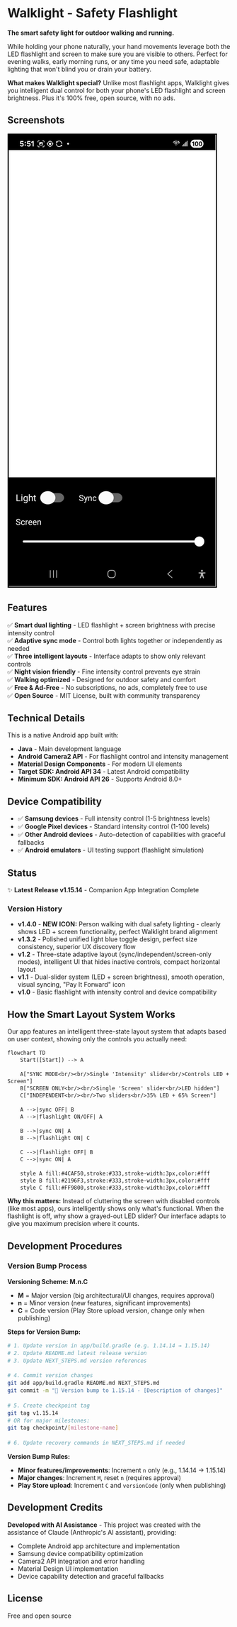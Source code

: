 # Walklight - Safety Flashlight

**The smart safety light for outdoor walking and running.**

While holding your phone naturally, your hand movements leverage both the LED flashlight and screen to make sure you are visible to others. Perfect for evening walks, early morning runs, or any time you need safe, adaptable lighting that won't blind you or drain your battery.

**What makes Walklight special?** Unlike most flashlight apps, Walklight gives you intelligent dual control for both your phone's LED flashlight and screen brightness. Plus it's 100% free, open source, with no ads. 

## Screenshots

![Walklight App Interface](Walkinglight%20screen.png)

## Features

✅ **Smart dual lighting** - LED flashlight + screen brightness with precise intensity control  
✅ **Adaptive sync mode** - Control both lights together or independently as needed  
✅ **Three intelligent layouts** - Interface adapts to show only relevant controls  
✅ **Night vision friendly** - Fine intensity control prevents eye strain  
✅ **Walking optimized** - Designed for outdoor safety and comfort  
✅ **Free & Ad-Free** - No subscriptions, no ads, completely free to use  
✅ **Open Source** - MIT License, built with community transparency

## Technical Details

This is a native Android app built with:
- **Java** - Main development language
- **Android Camera2 API** - For flashlight control and intensity management
- **Material Design Components** - For modern UI elements
- **Target SDK: Android API 34** - Latest Android compatibility
- **Minimum SDK: Android API 26** - Supports Android 8.0+

## Device Compatibility

- ✅ **Samsung devices** - Full intensity control (1-5 brightness levels)
- ✅ **Google Pixel devices** - Standard intensity control (1-100 levels)
- ✅ **Other Android devices** - Auto-detection of capabilities with graceful fallbacks
- ✅ **Android emulators** - UI testing support (flashlight simulation)

## Status

✨ **Latest Release v1.15.14** - Companion App Integration Complete

### Version History
- **v1.4.0** - **NEW ICON:** Person walking with dual safety lighting - clearly shows LED + screen functionality, perfect Walklight brand alignment
- **v1.3.2** - Polished unified light blue toggle design, perfect size consistency, superior UX discovery flow
- **v1.2** - Three-state adaptive layout (sync/independent/screen-only modes), intelligent UI that hides inactive controls, compact horizontal layout
- **v1.1** - Dual-slider system (LED + screen brightness), smooth operation, visual syncing, "Pay It Forward" icon  
- **v1.0** - Basic flashlight with intensity control and device compatibility

## How the Smart Layout System Works

Our app features an intelligent three-state layout system that adapts based on user context, showing only the controls you actually need:

```mermaid
flowchart TD
    Start([Start]) --> A
    
    A["SYNC MODE<br/><br/>Single 'Intensity' slider<br/>Controls LED + Screen"]
    B["SCREEN ONLY<br/><br/>Single 'Screen' slider<br/>LED hidden"]  
    C["INDEPENDENT<br/><br/>Two sliders<br/>35% LED + 65% Screen"]
    
    A -->|sync OFF| B
    A -->|flashlight ON/OFF| A
    
    B -->|sync ON| A
    B -->|flashlight ON| C
    
    C -->|flashlight OFF| B
    C -->|sync ON| A
    
    style A fill:#4CAF50,stroke:#333,stroke-width:3px,color:#fff
    style B fill:#2196F3,stroke:#333,stroke-width:3px,color:#fff  
    style C fill:#FF9800,stroke:#333,stroke-width:3px,color:#fff
```

**Why this matters:** Instead of cluttering the screen with disabled controls (like most apps), ours intelligently shows only what's functional. When the flashlight is off, why show a grayed-out LED slider? Our interface adapts to give you maximum precision where it counts.

## Development Procedures

### Version Bump Process

**Versioning Scheme: M.n.C**
- **M** = Major version (big architectural/UI changes, requires approval)  
- **n** = Minor version (new features, significant improvements)
- **C** = Code version (Play Store upload version, change only when publishing)

**Steps for Version Bump:**
```bash
# 1. Update version in app/build.gradle (e.g. 1.14.14 → 1.15.14)
# 2. Update README.md latest release version
# 3. Update NEXT_STEPS.md version references

# 4. Commit version changes
git add app/build.gradle README.md NEXT_STEPS.md
git commit -m "🎯 Version bump to 1.15.14 - [Description of changes]"

# 5. Create checkpoint tag
git tag v1.15.14
# OR for major milestones:
git tag checkpoint/[milestone-name]

# 6. Update recovery commands in NEXT_STEPS.md if needed
```

**Version Bump Rules:**
- **Minor features/improvements**: Increment `n` only (e.g., 1.14.14 → 1.15.14)
- **Major changes**: Increment `M`, reset `n` (requires approval)  
- **Play Store upload**: Increment `C` and `versionCode` (only when publishing)

## Development Credits

**Developed with AI Assistance** - This project was created with the assistance of Claude (Anthropic's AI assistant), providing:
- Complete Android app architecture and implementation
- Samsung device compatibility optimization
- Camera2 API integration and error handling
- Material Design UI implementation
- Device capability detection and graceful fallbacks

## License

Free and open source
